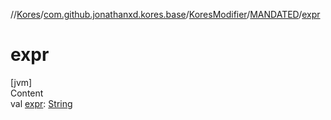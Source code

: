 //[Kores](../../../index.md)/[com.github.jonathanxd.kores.base](../../index.md)/[KoresModifier](../index.md)/[MANDATED](index.md)/[expr](expr.md)



# expr  
[jvm]  
Content  
val [expr](expr.md): [String](https://kotlinlang.org/api/latest/jvm/stdlib/kotlin/-string/index.html)  



